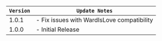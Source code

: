 | `Version` | `Update Notes`                             |
|-----------|--------------------------------------------|
| 1.0.1     | - Fix issues with WardIsLove compatibility |
| 1.0.0     | - Initial Release                          |